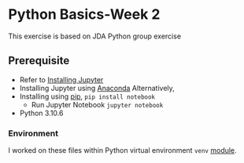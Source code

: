 # Python Basics-Week 2
This exercise is based on JDA Python group exercise

## Prerequisite
- Refer to [Installing Jupyter](https://jupyter.org/install)
- Installing Jupyter using [Anaconda](https://www.anaconda.com/download)
Alternatively,
- Installing using [pip](https://pip.pypa.io/en/stable/), `pip install notebook`
  - Run Jupyter Notebook `jupyter notebook`
- Python 3.10.6

### Environment
I worked on these files within Python virtual environment `venv` [module](https://docs.python.org/3/library/venv.html).




